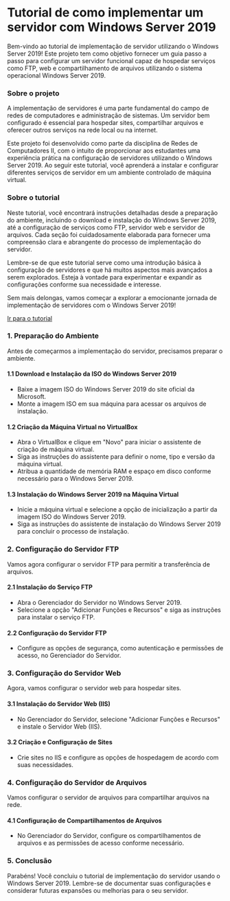 # Tutorial de como implementar um servidor com Windows Server 2019

Bem-vindo ao tutorial de implementação de servidor utilizando o Windows Server 2019! Este projeto tem como objetivo fornecer um guia passo a passo para configurar um servidor funcional capaz de hospedar serviços como FTP, web e compartilhamento de arquivos utilizando o sistema operacional Windows Server 2019.

### Sobre o projeto

A implementação de servidores é uma parte fundamental do campo de redes de computadores e administração de sistemas. Um servidor bem configurado é essencial para hospedar sites, compartilhar arquivos e oferecer outros serviços na rede local ou na internet.

Este projeto foi desenvolvido como parte da disciplina de Redes de Computadores II, com o intuito de proporcionar aos estudantes uma experiência prática na configuração de servidores utilizando o Windows Server 2019. Ao seguir este tutorial, você aprenderá a instalar e configurar diferentes serviços de servidor em um ambiente controlado de máquina virtual.

### Sobre o tutorial

Neste tutorial, você encontrará instruções detalhadas desde a preparação do ambiente, incluindo o download e instalação do Windows Server 2019, até a configuração de serviços como FTP, servidor web e servidor de arquivos. Cada seção foi cuidadosamente elaborada para fornecer uma compreensão clara e abrangente do processo de implementação do servidor.

Lembre-se de que este tutorial serve como uma introdução básica à configuração de servidores e que há muitos aspectos mais avançados a serem explorados. Esteja à vontade para experimentar e expandir as configurações conforme sua necessidade e interesse.

Sem mais delongas, vamos começar a explorar a emocionante jornada de implementação de servidores com o Windows Server 2019!

[Ir para o tutorial](https://github.com/adrianmouzinho/windows-server-tutorial/wiki/1.-Requisitos-M%C3%ADnimos)

### 1. Preparação do Ambiente

Antes de começarmos a implementação do servidor, precisamos preparar o ambiente.

#### 1.1 Download e Instalação da ISO do Windows Server 2019
- Baixe a imagem ISO do Windows Server 2019 do site oficial da Microsoft.
- Monte a imagem ISO em sua máquina para acessar os arquivos de instalação.

#### 1.2 Criação da Máquina Virtual no VirtualBox
- Abra o VirtualBox e clique em "Novo" para iniciar o assistente de criação de máquina virtual.
- Siga as instruções do assistente para definir o nome, tipo e versão da máquina virtual.
- Atribua a quantidade de memória RAM e espaço em disco conforme necessário para o Windows Server 2019.

#### 1.3 Instalação do Windows Server 2019 na Máquina Virtual
- Inicie a máquina virtual e selecione a opção de inicialização a partir da imagem ISO do Windows Server 2019.
- Siga as instruções do assistente de instalação do Windows Server 2019 para concluir o processo de instalação.

### 2. Configuração do Servidor FTP

Vamos agora configurar o servidor FTP para permitir a transferência de arquivos.

#### 2.1 Instalação do Serviço FTP
- Abra o Gerenciador do Servidor no Windows Server 2019.
- Selecione a opção "Adicionar Funções e Recursos" e siga as instruções para instalar o serviço FTP.

#### 2.2 Configuração do Servidor FTP
- Configure as opções de segurança, como autenticação e permissões de acesso, no Gerenciador do Servidor.

### 3. Configuração do Servidor Web

Agora, vamos configurar o servidor web para hospedar sites.

#### 3.1 Instalação do Servidor Web (IIS)
- No Gerenciador do Servidor, selecione "Adicionar Funções e Recursos" e instale o Servidor Web (IIS).

#### 3.2 Criação e Configuração de Sites
- Crie sites no IIS e configure as opções de hospedagem de acordo com suas necessidades.

### 4. Configuração do Servidor de Arquivos

Vamos configurar o servidor de arquivos para compartilhar arquivos na rede.

#### 4.1 Configuração de Compartilhamentos de Arquivos
- No Gerenciador do Servidor, configure os compartilhamentos de arquivos e as permissões de acesso conforme necessário.

### 5. Conclusão

Parabéns! Você concluiu o tutorial de implementação do servidor usando o Windows Server 2019. Lembre-se de documentar suas configurações e considerar futuras expansões ou melhorias para o seu servidor.
